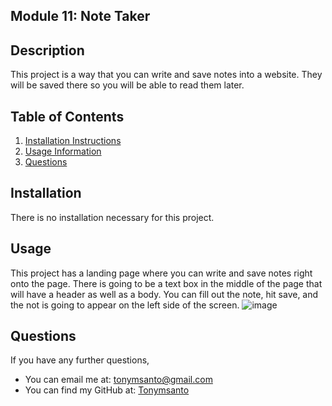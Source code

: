 ## Module 11: Note Taker

## Description
This project is a way that you can write and save notes into a website. They will be saved there so you will be able to read them later.

## Table of Contents
1. [Installation Instructions](#installation)
2. [Usage Information](#usage)
3. [Questions](#questions)

## Installation
There is no installation necessary for this project.

## Usage
This project has a landing page where you can write and save notes right onto the page. There is going to be a text box in the middle of the page that will have a header as well as a body. You can fill out the note, hit save, and the not is going to appear on the left side of the screen.
![image](https://user-images.githubusercontent.com/109988819/196849320-f2525d0b-2c4f-4646-be74-85730936f5ca.png)

## Questions
If you have any further questions,
- You can email me at: tonymsanto@gmail.com
- You can find my GitHub at: [Tonymsanto](https://github.com/Tonymsanto)
